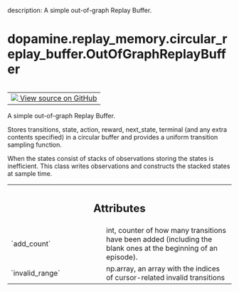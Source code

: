 description: A simple out-of-graph Replay Buffer.

<div itemscope itemtype="http://developers.google.com/ReferenceObject">
<meta itemprop="name" content="dopamine.replay_memory.circular_replay_buffer.OutOfGraphReplayBuffer" />
<meta itemprop="path" content="Stable" />
</div>

# dopamine.replay_memory.circular_replay_buffer.OutOfGraphReplayBuffer

<!-- Insert buttons and diff -->

<table class="tfo-notebook-buttons tfo-api nocontent" align="left">
<td>
  <a target="_blank" href="https://github.com/google/dopamine/tree/master/dopamine/replay_memory/circular_replay_buffer.py">
    <img src="https://www.tensorflow.org/images/GitHub-Mark-32px.png" />
    View source on GitHub
  </a>
</td>
</table>

A simple out-of-graph Replay Buffer.

<!-- Placeholder for "Used in" -->

Stores transitions, state, action, reward, next_state, terminal (and any extra
contents specified) in a circular buffer and provides a uniform transition
sampling function.

When the states consist of stacks of observations storing the states is
inefficient. This class writes observations and constructs the stacked states at
sample time.

<!-- Tabular view -->

 <table class="responsive fixed orange">
<colgroup><col width="214px"><col></colgroup>
<tr><th colspan="2"><h2 class="add-link">Attributes</h2></th></tr>

<tr>
<td>
`add_count`
</td>
<td>
int, counter of how many transitions have been added (including
the blank ones at the beginning of an episode).
</td>
</tr><tr>
<td>
`invalid_range`
</td>
<td>
np.array, an array with the indices of cursor-related invalid
transitions
</td>
</tr>
</table>

